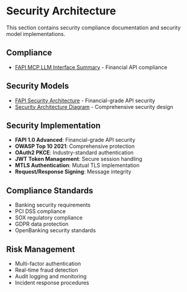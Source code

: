 # Security Architecture

This section contains security compliance documentation and security model implementations.

## Compliance
- [FAPI MCP LLM Interface Summary](compliance/FAPI_MCP_LLM_INTERFACE_SUMMARY.md) - Financial API compliance

## Security Models
- [FAPI Security Architecture](security-models/generated-diagrams/FAPI%20Security%20Architecture_v1.0.0.svg) - Financial-grade API security
- [Security Architecture Diagram](security-models/generated-diagrams/OWASP%20Top%2010%20Security%20Architecture_v1.0.0.svg) - Comprehensive security design

## Security Implementation
- **FAPI 1.0 Advanced**: Financial-grade API security
- **OWASP Top 10 2021**: Comprehensive protection
- **OAuth2 PKCE**: Industry-standard authentication
- **JWT Token Management**: Secure session handling
- **MTLS Authentication**: Mutual TLS implementation
- **Request/Response Signing**: Message integrity

## Compliance Standards
- Banking security requirements
- PCI DSS compliance
- SOX regulatory compliance
- GDPR data protection
- OpenBanking security standards

## Risk Management
- Multi-factor authentication
- Real-time fraud detection
- Audit logging and monitoring
- Incident response procedures